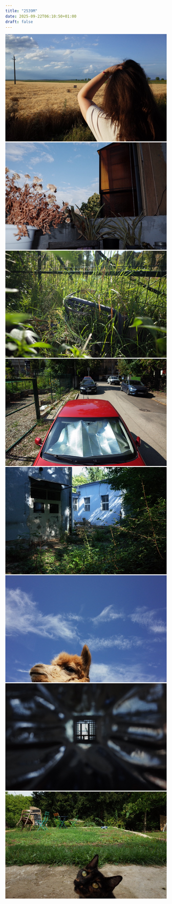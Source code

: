 ```yaml
---
title: "2539M"
date: 2025-09-22T06:10:50+01:00
draft: false
---
```


![](FR005711.JPG)
![](FR005611.JPG)
![](FR007168.JPG)
![](FR006151.JPG)
![](FR006164.JPG)
![](FR006723.JPG)
![](FR005153.JPG)
![](FR006781.JPG)
